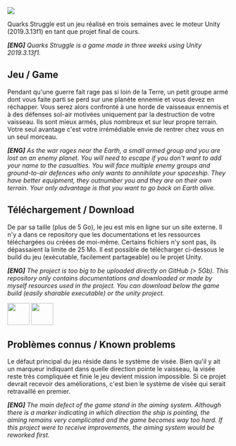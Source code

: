 ![](https://i.imgur.com/1moW4ZU.png)

Quarks Struggle est un jeu réalisé en trois semaines avec le moteur Unity (2019.3.13f1) en tant que projet final de cours.

***[ENG]** Quarks Struggle is a game made in three weeks using Unity 2019.3.13f1.*

## Jeu / Game
Pendant qu'une guerre fait rage pas si loin de la Terre, un petit groupe armé dont vous faite parti se perd sur une planète ennemie et vous devez en réchapper. Vous serez alors confronté à une horde de vaisseaux ennemis et à des défenses sol-air motivées uniquement par la destruction de votre vaisseau. Ils sont mieux armés, plus nombreux et sur leur propre terrain. Votre seul avantage c'est votre irrémédiable envie de rentrer chez vous en un seul morceau.

***[ENG]** As the war rages near the Earth, a small armed group and you are lost on an enemy planet. You will need to escape if you don't want to add your name to the casualties. You will face multiple enemy groups and ground-to-air defences who only wants to annihilate your spaceship. They have better equipment, they outnumber you and they are on their own terrain. Your only advantage is that you want to go back on Earth alive.*

## Téléchargement / Download
De par sa taille (plus de 5 Go), le jeu est mis en ligne sur un site externe. Il n'y a dans ce repository que les documentations et les ressources téléchargées ou créées de moi-même. Certains fichiers n'y sont pas, ils dépassaient la limite de 25 Mo. Il est possible de télécharger ci-dessous le build du jeu (exécutable, facilement partageable) ou le projet Unity.

***[ENG]** The project is too big to be uploaded directly on GitHub (> 5Gb). This repository only contains documentations and downloaded or made by myself resources used in the project. You can download below the game build (easily sharable executable) or the unity project.*


[<img src="https://i.imgur.com/kKNPXHx.png" height="50"/>](https://mega.nz/folder/oN8T3KxZ#h_qvmdfPdvAjiCbXF26r3A)
[<img src="https://i.imgur.com/LJ65MYn.png" height="50"/>](https://mega.nz/file/sYMgkZLC#dcR-TAmLRrHOUMANexTK7F8K4QTKCDsNtzXhWSBRTbw)

## Problèmes connus / Known problems
Le défaut principal du jeu réside dans le système de visée. Bien qu'il y ait un marqueur indiquant dans quelle direction pointe le vaisseau, la visée reste très compliquée et finie le jeu devient mission impossible. Si ce projet devrait recevoir des améliorations, c'est bien le système de visée qui serait retravaillé en premier.

***[ENG]** The main defect of the game stand in the aiming system. Although there is a marker indicating in which direction the ship is pointing, the aiming remains very complicated and the game becomes way too hard. If this project were to receive improvements, the aiming system would be reworked first.*
